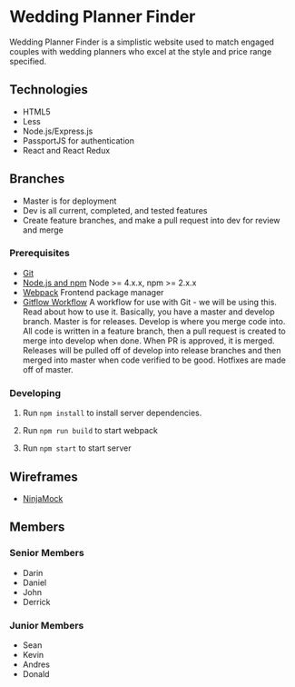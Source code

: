# Wedding Planner Finder

Wedding Planner Finder is a simplistic website used to match engaged couples with wedding planners who excel at the style and price range specified.

## Technologies
- HTML5
- Less
- Node.js/Express.js
- PassportJS for authentication
- React and React Redux

## Branches

- Master is for deployment
- Dev is all current, completed, and tested features
- Create feature branches, and make a pull request into dev for review and merge

### Prerequisites

- [Git](https://git-scm.com/)
- [Node.js and npm](https://nodejs.org/en/) Node >= 4.x.x, npm >= 2.x.x
- [Webpack](https://webpack.github.io/) Frontend package manager
- [Gitflow Workflow](https://www.atlassian.com/git/tutorials/comparing-workflows#gitflow-workflow) A workflow for use with Git - we will be using this. Read about how to use it. Basically, you have a master and develop branch. Master is for releases. Develop is where you merge code into. All code is written in a feature branch, then a pull request is created to merge into develop when done. When PR is approved, it is merged. Releases will be pulled off of develop into release branches and then merged into master when code verified to be good. Hotfixes are made off of master.

### Developing

1. Run `npm install` to install server dependencies.

2. Run `npm run build` to start webpack

3. Run `npm start` to start server

## Wireframes

- [NinjaMock](https://ninjamock.com/s/351CJ/)


## Members 

### Senior Members
  - Darin
  - Daniel
  - John
  - Derrick

### Junior Members 
  - Sean
  - Kevin
  - Andres
  - Donald
